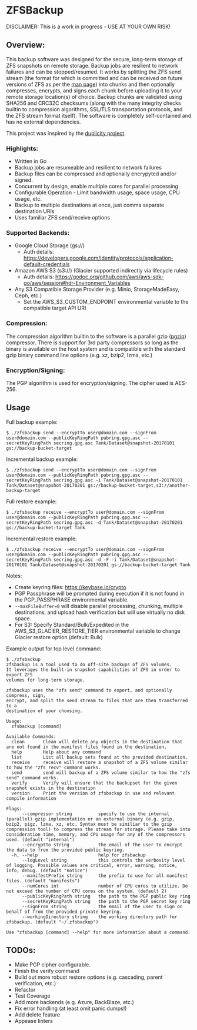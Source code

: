 # ZFSBackup

DISCLAIMER: This is a work in progress - USE AT YOUR OWN RISK!

## Overview:

This backup software was designed for the secure, long-term storage of ZFS snapshots on remote storage. Backup jobs are resilient to network failures and can be stopped/resumed. It works by splitting the ZFS send stream (the format for which is committed and can be received on future versions of ZFS as per the [man page](https://www.freebsd.org/cgi/man.cgi?zfs(8))) into chunks and then optionally compresses, encrypts, and signs each chunk before uploading it to your remote storage location(s) of choice. Backup chunks are validated using SHA256 and CRC32C checksums (along with the many integrity checks builtin to compression algorithms, SSL/TLS transportation protocols, and the ZFS stream format itself). The software is completely self-contained and has no external dependencies.

This project was inspired by the [duplicity project](http://duplicity.nongnu.org/).

### Highlights:
* Written in Go
* Backup jobs are resumeable and resilient to network failures
* Backup files can be compressed and optionally encrypyted and/or signed.
* Concurrent by design, enable multiple cores for parallel processing
* Configurable Operation - Limit bandwidth usage, space usage, CPU usage, etc.
* Backup to multiple destinations at once, just comma separate destination URIs
* Uses familiar ZFS send/receive options

### Supported Backends:
* Google Cloud Storage (gs://)
  - Auth details: https://developers.google.com/identity/protocols/application-default-credentials
* Amazon AWS S3 (s3://) (Glacier supported indirectly via lifecycle rules)
  - Auth details: https://godoc.org/github.com/aws/aws-sdk-go/aws/session#hdr-Environment_Variables
* Any S3 Compatible Storage Provider (e.g. Minio, StorageMadeEasy, Ceph, etc.)
  - Set the AWS_S3_CUSTOM_ENDPOINT environmental variable to the compatible target API URI


### Compression:
The compression algorithm builtin to the software is a parallel gzip ([pgzip](https://github.com/klauspost/pgzip)) compressor. There is support for 3rd party compressors so long as the binary is available on the host system and is compatible with the standard gzip binary command line options (e.g. xz, bzip2, lzma, etc.)

### Encryption/Signing:
The PGP algorithm is used for encryption/signing. The cipher used is AES-256.

## Usage

Full backup example:

	$ ./zfsbackup send --encryptTo user@domain.com --signFrom user@domain.com --publicKeyRingPath pubring.gpg.asc --secretKeyRingPath secring.gpg.asc Tank/Dataset@snapshot-20170101 gs://backup-bucket-target

Incremental backup example:

	$ ./zfsbackup send --encryptTo user@domain.com --signFrom user@domain.com --publicKeyRingPath pubring.gpg.asc --secretKeyRingPath secring.gpg.asc -i Tank/Dataset@snapshot-20170101 Tank/Dataset@snapshot-20170201 gs://backup-bucket-target,s3://another-backup-target


Full restore example:

	$ ./zfsbackup receive --encryptTo user@domain.com --signFrom user@domain.com --publicKeyRingPath pubring.gpg.asc --secretKeyRingPath secring.gpg.asc -d Tank/Dataset@snapshot-20170201 gs://backup-bucket-target Tank

Incremental restore example:

	$ ./zfsbackup receive --encryptTo user@domain.com --signFrom user@domain.com --publicKeyRingPath pubring.gpg.asc --secretKeyRingPath secring.gpg.asc -d -F -i Tank/Dataset@snapshot-20170101 Tank/Dataset@snapshot-20170201 gs://backup-bucket-target Tank

Notes:
* Create keyring files: https://keybase.io/crypto
* PGP Passphrase will be prompted during execution if it is not found in the PGP_PASSPHRASE environmental variable.
* `--maxFileBuffer=0` will disable parallel processing, chunking, multiple destinations, and upload hash verification but will use virtually no disk space.
* For S3: Specify Standard/Bulk/Expedited in the AWS_S3_GLACIER_RESTORE_TIER environmental variable to change Glacier restore option (default: Bulk)

Example output for top level command:

```shell
$ ./zfsbackup
zfsbackup is a tool used to do off-site backups of ZFS volumes.
It leverages the built-in snapshot capabilities of ZFS in order to export ZFS
volumes for long-term storage.

zfsbackup uses the "zfs send" command to export, and optionally compress, sign,
encrypt, and split the send stream to files that are then transferred to a
destination of your choosing.

Usage:
  zfsbackup [command]

Available Commands:
  clean       Clean will delete any objects in the destination that are not found in the manifest files found in the destination.
  help        Help about any command
  list        List all backup sets found at the provided destination.
  receive     receive will restore a snapshot of a ZFS volume similar to how the "zfs recv" command works.
  send        send will backup of a ZFS volume similar to how the "zfs send" command works.
  verify      Verify will ensure that the backupset for the given snapshot exists in the destination
  version     Print the version of zfsbackup in use and relevant compile information

Flags:
      --compressor string          specify to use the internal (parallel) gzip implementation or an external binary (e.g. gzip, bzip2, pigz, lzma, xz, etc. Syntax must be similiar to the gzip compression tool) to compress the stream for storage. Please take into consideration time, memory, and CPU usage for any of the compressors used. (default "internal")
      --encryptTo string           the email of the user to encrypt the data to from the provided public keyring.
  -h, --help                       help for zfsbackup
      --logLevel string            this controls the verbosity level of logging. Possible values are critical, error, warning, notice, info, debug. (default "notice")
      --manifestPrefix string      the prefix to use for all manifest files. (default "manifests")
      --numCores int               number of CPU cores to utilize. Do not exceed the number of CPU cores on the system. (default 2)
      --publicKeyRingPath string   the path to the PGP public key ring
      --secretKeyRingPath string   the path to the PGP secret key ring
      --signFrom string            the email of the user to sign on behalf of from the provided private keyring.
      --workingDirectory string    the working directory path for zfsbackup. (default "~/.zfsbackup")

Use "zfsbackup [command] --help" for more information about a command.
```

## TODOs:
* Make PGP cipher configurable.
* Finish the verify command
* Build out more robust restore options (e.g. cascading, parent verification, etc.)
* Refactor
* Test Coverage
* Add more backends (e.g. Azure, BackBlaze, etc.)
* Fix error handling (at least omit panic dumps!)
* Add delete feature
* Appease linters


